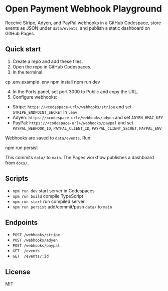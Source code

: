 # Open Payment Webhook Playground

Receive Stripe, Adyen, and PayPal webhooks in a GitHub Codespace, store events as JSON under `data/events`, and publish a static dashboard on GitHub Pages.

## Quick start
1) Create a repo and add these files.
2) Open the repo in GitHub Codespaces.
3) In the terminal:


cp .env.example .env
npm install
npm run dev

4) In the Ports panel, set port 3000 to Public and copy the URL.
5) Configure webhooks:
- Stripe: `https://<codespace-url>/webhooks/stripe` and set `STRIPE_ENDPOINT_SECRET` in `.env`
- Adyen: `https://<codespace-url>/webhooks/adyen` and set `ADYEN_HMAC_KEY`
- PayPal: `https://<codespace-url>/webhooks/paypal` and set `PAYPAL_WEBHOOK_ID`, `PAYPAL_CLIENT_ID`, `PAYPAL_CLIENT_SECRET`, `PAYPAL_ENV`

Webhooks are saved to `data/events`. Run:


npm run persist

This commits `data/` to `main`. The Pages workflow publishes a dashboard from `docs/`.

## Scripts
- `npm run dev` start server in Codespaces
- `npm run build` compile TypeScript
- `npm run start` run compiled server
- `npm run persist` add/commit/push `data/` to `main`

## Endpoints
- `POST /webhooks/stripe`
- `POST /webhooks/adyen`
- `POST /webhooks/paypal`
- `GET  /events`
- `GET  /events/:id`

## License
MIT
